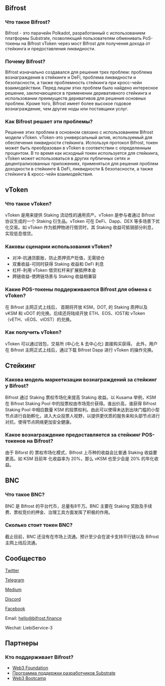 ## Bifrost

### Что такое Bifrost?

Bifrost - это парачейн Polkadot, разработанный с использованием платформы Substrate, позволяющий пользователям обменивать PoS-токены на Bifrost vToken через мост Bifrost для получения дохода от стейкинга и предоставления ликвидности.

### Почему Bifrost?

Bifrost изначально создавался для решения трех проблем: проблема вознаграждения в стейкинге и DeFi, проблема ликвидности и безопасности, а также проблемность стейкинга при кросс-чейн взаимодействии. Перед лицом этих проблем было найдено интересное решение, заключающееся в применении деривативного стейкинга и использовании преимуществ деривативов для решения основных проблем. Кроме того, Bifrost имеет более высокое годовое вознаграждение, чем другие ноды или поставщики услуг.

### Как Bifrost решает эти проблемы?

Решение этих проблем в основном связано с использованием Bifrost модели vToken. vToken-это универсальный актив, используемый для обеспечения ликвидности стейкинга. Используя протокол Bifrost, токен может быть преобразован в vToken в соответствии с определенным процентом. В то время как исходный токен используется для стейкинга, vToken может использоваться в других публичных сетях и децентрализованных приложениях, применяться для решения проблем доходности в стейкинге & DeFi, ликвидности & безопасности, а также стейкинга & кросс-чейн взаимодействия.

## vToken

### Что такое vToken?

vToken 是用来提供 Staking 流动性的通用资产。vToken 是参与者通过 Bifrost 协议生成的一个 Staking 衍生品。vToken 可在 DeFi、Dapp、DEX 等多场景下优化交易。如 vToken 作为抵押物进行借贷时，其 Staking 收益可抵销部分利息，实现低息借贷。

### Каковы сценарии использования vToken?

- 对冲-抗通货膨胀，防止质押资产贬值，无需锁仓
- 双重收益-可同时获得 Staking 收益和 DeFi 利息
- 杠杆-利用 vToken 借贷杠杆来扩展抵押本金
- 跨链收益-使跨链场景与 Staking 收益相兼容

### Какие POS-токены поддерживаются Bifrost для обмена с vToken?

在 Bifrost 主网正式上线后， 首期将开放 KSM，DOT, 的 Staking 质押以及 vKSM 和 vDOT 的兑换。后续还将陆续开放 ETH、EOS、IOST和 vToken（vETH、vEOS、vIOST）的兑换。

### Как получить vToken?

vToken 可以通过钱包，交易所 (中心化 & 去中心化) 直接购买获得。 此外，用户在 Bifrost 主网正式上线后，通过下载 Bifrost Dapp 进行 vToken 的操作兑换。

## Стейкинг

### Какова модель маркетизации вознаграждений за стейкинг у Bifrost?

Bifrost 通过 Staking 票权市场化来提高 Staking 收益。以 Kusama 举例，KSM 在  Bifrost Staking Pool 中的投票权由市场竞价获得。谁出价高，谁获得 Bifrost Staking Pool 中相应数量 KSM 的投票权利。由此可以使得未达到出块门槛的小型节点进行自助孵化，进入大众投票人视野，以提供更优质的服务来和头部节点进行对抗，使得节点网络更加安全健康。

### Какое вознаграждение предоставляется за стейкинг POS-токенов на Bifrost?

由于 Biforst 的 票权市场化模式，Bifrost 上币种的收益会比普通 Staking 收益要更高。如 KSM 目前年 化收益率为 20%，那么 vKSM 也至少会是 20% 的年化收益。

## BNC

### Что такое BNC?

BNC 是 Bifrost 的平台代币，总量有8千万。BNC 主要在 Staking 奖励及手续费、票权竞价的押金、治理工具方面发挥了积极的作用。

### Сколько стоит токен BNC?

截止目前，BNC 还没有在市场上流通。预计至少会在波卡支持平行链以及 Bifrost 主网上线后流通。

## Сообщество


[Twitter](https://twitter.com/bifrost_network)

[Telegram](https://t.me/bifrost_networkP)

[Medium](https://medium.com/@bifrost_network)

[Discord](https://discord.com/channels/704931715222732870/704931715961061379)

[Facebook](https://www.facebook.com/groups/792195241270123)

Email: <hello@bifrost.finance>

Wechat: LiebiService-3

## Партнеры

### Кто поддерживает Bifrost?

- [Web3 Foundation](https://web3.foundation/)
- [Программа поддержки разработчиков Substrate](https://www.substrate.io/builders-program/)
- [Web3 Bootcamp](https://bootcamp.web3.foundation/)
